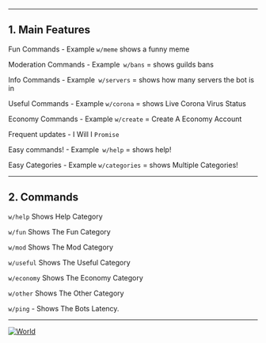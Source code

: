 


--------------------------------------------

## 1. Main Features
Fun Commands - Example `w/meme` shows a funny meme

Moderation Commands - Example` w/bans` = shows guilds bans

Info Commands - Example` w/servers` = shows how many servers the bot is in

Useful Commands - Example `w/corona` = shows Live Corona Virus Status

Economy Commands - Example `w/create` = Create A Economy Account

Frequent updates - I Will I `Promise`

Easy commands! - Example` w/help` = shows help!

Easy Categories - Example `w/categories` = shows Multiple Categories!

------------------------
## 2. Commands
`w/help` Shows Help Category

`w/fun` Shows The Fun Category

`w/mod` Shows The Mod Category

`w/useful` Shows The Useful Category

`w/economy` Shows The Economy Category

`w/other` Shows The Other Category

`w/ping` - Shows The Bots Latency.

---------
<a href="https://top.gg/bot/700292147311542282" >
  <img src="https://top.gg/api/widget/700292147311542282.svg" alt="World" />
</a>
